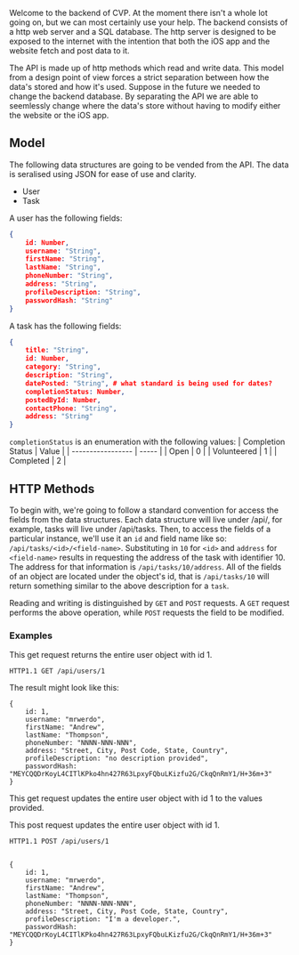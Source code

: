 Welcome to the backend of CVP. At the moment there isn't a whole lot going on, but we can most certainly use your help. The backend consists of a http web server and a SQL database. The http server is designed to be exposed to the internet with the intention that both the iOS app and the website fetch and post data to it.

The API is made up of http methods which read and write data. This model from a design point of view forces a strict separation between how the data's stored and how it's used. Suppose in the future we needed to change the backend database. By separating the API we are able to seemlessly change where the data's store without having to modify either the website or the iOS app.


## Model

The following data structures are going to be vended from the API. The data is seralised using JSON for ease of use and clarity.
- User
- Task

A user has the following fields:

```json
{
	id: Number,
	username: "String",
	firstName: "String",
	lastName: "String",
	phoneNumber: "String",
	address: "String",
	profileDescription: "String",
	passwordHash: "String"
}
```

A task has the following fields:

```json
{
	title: "String",
	id: Number,
	category: "String",
	description: "String",
	datePosted: "String", # what standard is being used for dates?
	completionStatus: Number,
	postedById: Number,
	contactPhone: "String",
	address: "String"
}
```

`completionStatus` is an enumeration with the following values:
| Completion Status | Value |
| ----------------- | ----- |
| Open              | 0     |
| Volunteered       | 1     |
| Completed         | 2     |


## HTTP Methods

To begin with, we're going to follow a standard convention for access the fields from the data structures. Each data structure will live under /api/, for example, tasks will live under /api/tasks. Then, to access the fields of a particular instance, we'll use it an `id` and field name like so: `/api/tasks/<id>/<field-name>`. Substituting in `10` for `<id>` and `address` for `<field-name>` results in requesting the address of the task with identifier 10. The address for that information is `/api/tasks/10/address`. All of the fields of an object are located under the object's id, that is `/api/tasks/10` will return something similar to the above description for a `task`.

Reading and writing is distinguished by `GET` and `POST` requests. A `GET` request performs the above operation, while `POST` requests the field to be modified.

### Examples

This get request returns the entire user object with id 1.
```
HTTP1.1 GET /api/users/1
```
The result might look like this:
```
{
	id: 1,
	username: "mrwerdo",
	firstName: "Andrew",
	lastName: "Thompson",
	phoneNumber: "NNNN-NNN-NNN",
	address: "Street, City, Post Code, State, Country",
	profileDescription: "no description provided",
	passwordHash: "MEYCQQDrKoyL4CITlKPko4hn427R63LpxyFQbuLKizfu2G/CkqQnRmY1/H+36m+3"
}
```

This get request updates the entire user object with id 1 to the values provided.

This post request updates the entire user object with id 1.

```
HTTP1.1 POST /api/users/1


{
	id: 1,
	username: "mrwerdo",
	firstName: "Andrew",
	lastName: "Thompson",
	phoneNumber: "NNNN-NNN-NNN",
	address: "Street, City, Post Code, State, Country",
	profileDescription: "I'm a developer.",
	passwordHash: "MEYCQQDrKoyL4CITlKPko4hn427R63LpxyFQbuLKizfu2G/CkqQnRmY1/H+36m+3"
}
```
